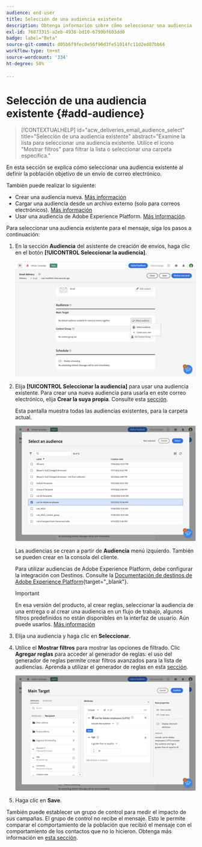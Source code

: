 ```yaml
---
audience: end-user
title: Selección de una audiencia existente
description: Obtenga información sobre cómo seleccionar una audiencia
exl-id: 76873315-a2eb-4936-bd10-6759bf603dd0
badge: label="Beta"
source-git-commit: d05b6f9fec0e56f90d3fe51014fc11d2ed87bb66
workflow-type: tm+mt
source-wordcount: '334'
ht-degree: 50%

---
```



# Selección de una audiencia existente {#add-audience}

>[!CONTEXTUALHELP]
>id="acw_deliveries_email_audience_select"
>title="Selección de una audiencia existente"
>abstract="Examine la lista para seleccionar una audiencia existente. Utilice el icono &quot;Mostrar filtros&quot; para filtrar la lista o seleccionar una carpeta específica."

En esta sección se explica cómo seleccionar una audiencia existente al definir la población objetivo de un envío de correo electrónico.

También puede realizar lo siguiente:

* Crear una audiencia nueva. [Más información](segment-builder.md)
* Cargar una audiencia desde un archivo externo (solo para correos electrónicos). [Más información](file-audience.md)
* Usar una audiencia de Adobe Experience Platform. [Más información](aep-audience.md).


Para seleccionar una audiencia existente para el mensaje, siga los pasos a continuación:

1. En la sección **Audiencia** del asistente de creación de envíos, haga clic en el botón **[!UICONTROL Seleccionar la audiencia]**.

   ![](assets/create-audience.png)

1. Elija **[!UICONTROL Seleccionar la audiencia]** para usar una audiencia existente. Para crear una nueva audiencia para usarla en este correo electrónico, elija **Crear la suya propia**. Consulte esta [sección](segment-builder.md).

   Esta pantalla muestra todas las audiencias existentes, para la carpeta actual.

   ![](assets/create-audience2.png)

   Las audiencias se crean a partir de **Audiencia** menú izquierdo. También se pueden crear en la consola del cliente.

   Para utilizar audiencias de Adobe Experience Platform, debe configurar la integración con Destinos. Consulte la [Documentación de destinos de Adobe Experience Platform](https://experienceleague.adobe.com/docs/experience-platform/destinations/home.html?lang=es){target="_blank"}.

   >[!IMPORTANT]
   >
   >En esa versión del producto, al crear reglas, seleccionar la audiencia de una entrega o al crear una audiencia en un flujo de trabajo, algunos filtros predefinidos no están disponibles en la interfaz de usuario. Aún puede usarlos. [Más información](../get-started/guardrails.md#predefined-filters-filters-guardrails-limitations)

1. Elija una audiencia y haga clic en **Seleccionar**.
1. Utilice el **Mostrar filtros** para mostrar las opciones de filtrado. Clic **Agregar reglas** para acceder al generador de reglas: el uso del generador de reglas permite crear filtros avanzados para la lista de audiencias. Aprenda a utilizar el generador de reglas en esta [sección](segment-builder.md).

   ![](assets/create-audience4.png)

1. Haga clic en **Save**.

También puede establecer un grupo de control para medir el impacto de sus campañas. El grupo de control no recibe el mensaje. Esto le permite comparar el comportamiento de la población que recibió el mensaje con el comportamiento de los contactos que no lo hicieron. Obtenga más información en [esta sección](control-group.md).